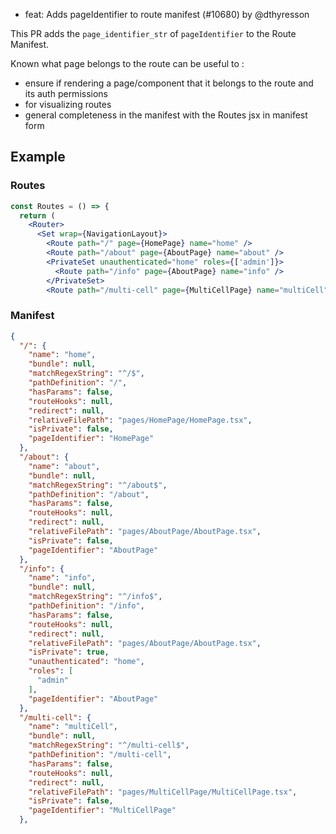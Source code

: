 - feat: Adds pageIdentifier to route manifest (#10680) by @dthyresson

This PR adds the `page_identifier_str` of `pageIdentifier` to the Route Manifest.

Known what page belongs to the route can be useful to :
 
* ensure if rendering a page/component that it belongs to the route and its auth permissions
* for visualizing routes
* general completeness in the manifest with the Routes jsx in manifest form

## Example

### Routes

```jsx
const Routes = () => {
  return (
    <Router>
      <Set wrap={NavigationLayout}>
        <Route path="/" page={HomePage} name="home" />
        <Route path="/about" page={AboutPage} name="about" />
        <PrivateSet unauthenticated="home" roles={['admin']}>
          <Route path="/info" page={AboutPage} name="info" />
        </PrivateSet>
        <Route path="/multi-cell" page={MultiCellPage} name="multiCell" />

```

### Manifest

```json
{
  "/": {
    "name": "home",
    "bundle": null,
    "matchRegexString": "^/$",
    "pathDefinition": "/",
    "hasParams": false,
    "routeHooks": null,
    "redirect": null,
    "relativeFilePath": "pages/HomePage/HomePage.tsx",
    "isPrivate": false,
    "pageIdentifier": "HomePage"
  },
  "/about": {
    "name": "about",
    "bundle": null,
    "matchRegexString": "^/about$",
    "pathDefinition": "/about",
    "hasParams": false,
    "routeHooks": null,
    "redirect": null,
    "relativeFilePath": "pages/AboutPage/AboutPage.tsx",
    "isPrivate": false,
    "pageIdentifier": "AboutPage"
  },
  "/info": {
    "name": "info",
    "bundle": null,
    "matchRegexString": "^/info$",
    "pathDefinition": "/info",
    "hasParams": false,
    "routeHooks": null,
    "redirect": null,
    "relativeFilePath": "pages/AboutPage/AboutPage.tsx",
    "isPrivate": true,
    "unauthenticated": "home",
    "roles": [
      "admin"
    ],
    "pageIdentifier": "AboutPage"
  },
  "/multi-cell": {
    "name": "multiCell",
    "bundle": null,
    "matchRegexString": "^/multi-cell$",
    "pathDefinition": "/multi-cell",
    "hasParams": false,
    "routeHooks": null,
    "redirect": null,
    "relativeFilePath": "pages/MultiCellPage/MultiCellPage.tsx",
    "isPrivate": false,
    "pageIdentifier": "MultiCellPage"
  },
```
